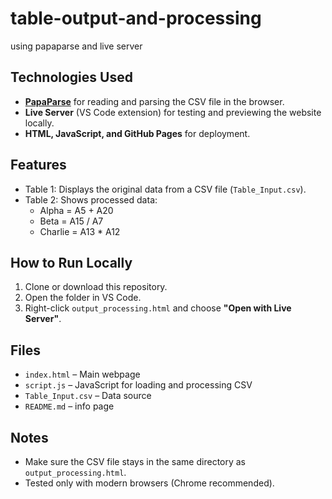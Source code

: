 # table-output-and-processing
using papaparse and live server

## Technologies Used

- **[PapaParse](https://www.papaparse.com/)** for reading and parsing the CSV file in the browser.
- **Live Server** (VS Code extension) for testing and previewing the website locally.
- **HTML, JavaScript, and GitHub Pages** for deployment.

## Features

- Table 1: Displays the original data from a CSV file (`Table_Input.csv`).
- Table 2: Shows processed data:
  - Alpha = A5 + A20
  - Beta = A15 / A7
  - Charlie = A13 * A12

## How to Run Locally

1. Clone or download this repository.
2. Open the folder in VS Code.
3. Right-click `output_processing.html` and choose **"Open with Live Server"**.


## Files

- `index.html` – Main webpage
- `script.js` – JavaScript for loading and processing CSV
- `Table_Input.csv` – Data source
- `README.md` – info page

## Notes

- Make sure the CSV file stays in the same directory as `output_processing.html`.
- Tested only with modern browsers (Chrome recommended).

